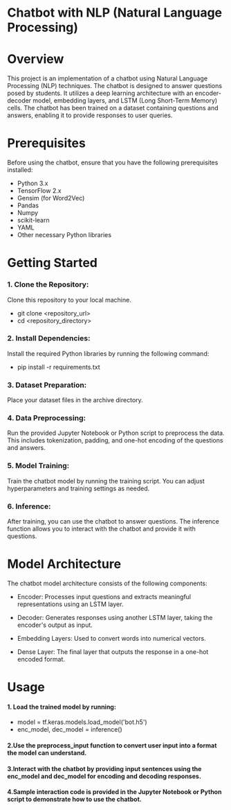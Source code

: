 # Chatbot with NLP (Natural Language Processing)

# Overview
This project is an implementation of a chatbot using Natural Language Processing (NLP) techniques. The chatbot is designed to answer questions posed by students. It utilizes a deep learning architecture with an encoder-decoder model, embedding layers, and LSTM (Long Short-Term Memory) cells. The chatbot has been trained on a dataset containing questions and answers, enabling it to provide responses to user queries.

# Prerequisites
Before using the chatbot, ensure that you have the following prerequisites installed:

* Python 3.x
* TensorFlow 2.x
* Gensim (for Word2Vec)
* Pandas
* Numpy
* scikit-learn
* YAML
* Other necessary Python libraries

# Getting Started
### 1. Clone the Repository:

Clone this repository to your local machine.
- git clone <repository_url>
- cd <repository_directory>

### 2. Install Dependencies:

Install the required Python libraries by running the following command:
- pip install -r requirements.txt
  
### 3. Dataset Preparation:
Place your dataset files in the archive directory.

### 4. Data Preprocessing:
Run the provided Jupyter Notebook or Python script to preprocess the data. This includes tokenization, padding, and one-hot encoding of the questions and answers.

### 5. Model Training:
Train the chatbot model by running the training script. You can adjust hyperparameters and training settings as needed.

### 6. Inference:
After training, you can use the chatbot to answer questions. The inference function allows you to interact with the chatbot and provide it with questions.

# Model Architecture
The chatbot model architecture consists of the following components:

* Encoder: Processes input questions and extracts meaningful representations using an LSTM layer.

* Decoder: Generates responses using another LSTM layer, taking the encoder's output as input.

* Embedding Layers: Used to convert words into numerical vectors.

* Dense Layer: The final layer that outputs the response in a one-hot encoded format.

# Usage
#### 1. Load the trained model by running:
- model = tf.keras.models.load_model('bot.h5')
- enc_model, dec_model = inference()

#### 2.Use the preprocess_input function to convert user input into a format the model can understand.

#### 3.Interact with the chatbot by providing input sentences using the enc_model and dec_model for encoding and decoding responses.

#### 4.Sample interaction code is provided in the Jupyter Notebook or Python script to demonstrate how to use the chatbot.
